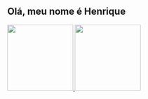 ## Olá, meu nome é Henrique
<div>
  <a href="https://github.com/Henrique0112">
  <img height = "150em" src="https://github-readme-stats.vercel.app/api?username=Henrique0112&show_icons=true&theme=tokyonight"/>
  <img height = "150em" src="https://github-readme-stats.vercel.app/api/top-langs/?username=Henrique0112&layout=compact&theme=tokyonight"/> 
</div>

<!--
- 🔭 I’m currently working on ...
- 🌱 I’m currently learning ...
- 🤔 I’m looking for help with ...
- 📫 How to reach me: ...
- 😄 Pronouns: ...
-->
